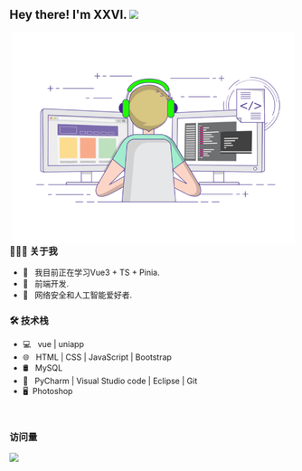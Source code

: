 <h2> Hey there! I'm XXVI. <img src="https://github.com/souvikguria98/souvikguria98/blob/master/Hi.gif" width="25"></h2>
<img align="right" alt="GIF" src="https://raw.githubusercontent.com/devSouvik/devSouvik/master/gif3.gif" width="500"/>

<h3> 👨🏻‍💻 关于我 </h3>

- 🔭 &nbsp; 我目前正在学习Vue3 + TS + Pinia.
- 💼 &nbsp; 前端开发.
- 🌱 &nbsp; 网络安全和人工智能爱好者.
<!-- - 🤔 &nbsp; Exploring new technologies and developing software solutions . -->
<!-- - 🎓 &nbsp; Studying Computer Science, computer programming and Mathematics. -->
<!-- - ✍️ &nbsp; Watching Anime and trying out latest design trends as hobbies/side hustles. -->
<!-- - ☕ &nbsp; 我相信，一杯完美的咖啡可以是任何压力的最终解决方案.  -->

<h3>🛠 技术栈 </h3>

- 💻 &nbsp; vue | uniapp
- 🌐 &nbsp; HTML | CSS | JavaScript | Bootstrap 
- 🛢 &nbsp; MySQL
- 🔧 &nbsp; PyCharm | Visual Studio code | Eclipse | Git
- 🖥 &nbsp;Photoshop 

<br>
<h3>访问量</h3>

![](http://profile-counter.glitch.me/xianyu21/count.svg)

<!-- <img align="center" src="https://github-readme-stats.vercel.app/api?username=devSouvik&include_all_commits=true&count_private=true&show_icons=true&line_height=20&title_color=7A7ADB&icon_color=2234AE&text_color=D3D3D3&bg_color=0,000000,130F40" alt="devSouvik's Github Stats"> -->

</br>
<!-- 
[![Top Langs](https://github-readme-stats.vercel.app/api/top-langs/?username=devSouvik&layout=compact&text_color=daf7dc&bg_color=151515)](https://github.com/devSouvik/github-readme-stats) -->


<!-- <h3> 🤝🏻 Connect with Me </h3>

<p align="center">
&nbsp; <a href="https://twitter.com/_souvik_guria" target="_blank" rel="noopener noreferrer"><img src="https://img.icons8.com/plasticine/100/000000/twitter.png" width="50" /></a>  
&nbsp; <a href="https://www.instagram.com/the_caffeine__addict/" target="_blank" rel="noopener noreferrer"><img src="https://img.icons8.com/plasticine/100/000000/instagram-new.png" width="50" /></a>  
&nbsp; <a href="https://www.linkedin.com/in/souvik-guria-/" target="_blank" rel="noopener noreferrer"><img src="https://img.icons8.com/plasticine/100/000000/linkedin.png" width="50" /></a>
&nbsp; <a href="mailto:souvikguria98@gmail.com" target="_blank" rel="noopener noreferrer"><img src="https://img.icons8.com/plasticine/100/000000/gmail.png"  width="50" /></a>
</p>

⭐️ From [devSouvik](https://github.com/devSouvik) -->
